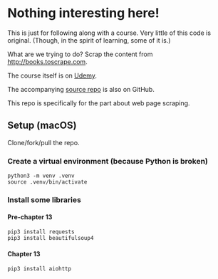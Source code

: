 # Nothing interesting here!

This is just for following along with a course. Very little of this code is original. (Though, in the spirit of learning, some of it is.)

What are we trying to do? Scrap the content from http://books.toscrape.com. 

The course itself is on [Udemy](https://www.udemy.com/course/the-complete-python-course).

The accompanying [source repo](https://github.com/tecladocode/complete-python-course) is also on GitHub.

This repo is specifically for the part about web page scraping.

## Setup (macOS)
Clone/fork/pull the repo.

### Create a virtual environment (because Python is broken)
```
python3 -m venv .venv
source .venv/bin/activate
```

### Install some libraries
#### Pre-chapter 13
```
pip3 install requests
pip3 install beautifulsoup4
```

#### Chapter 13
```
pip3 install aiohttp
```
